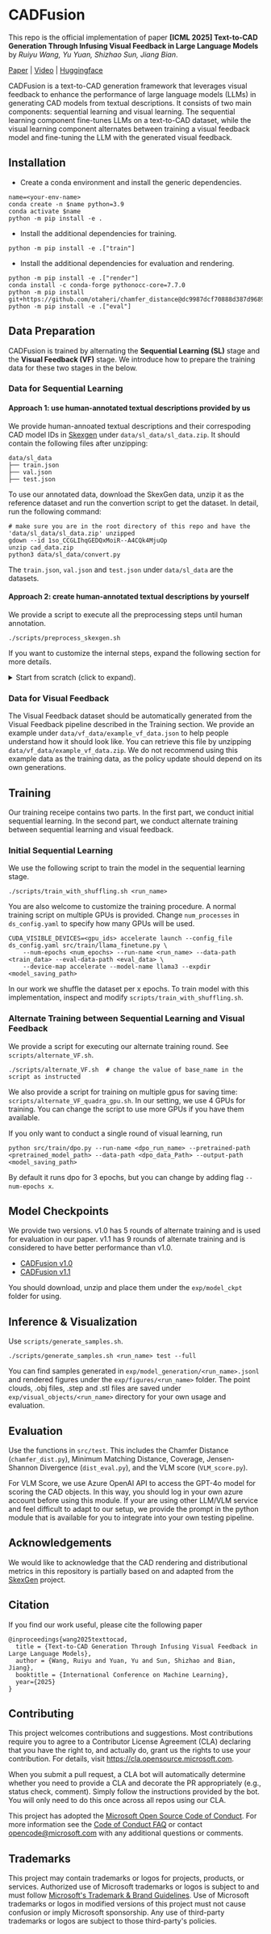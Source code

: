 # CADFusion


This repo is the official implementation of paper **[ICML 2025] Text-to-CAD Generation Through Infusing Visual Feedback in Large Language Models** by *Ruiyu Wang, Yu Yuan, Shizhao Sun, Jiang Bian*.

[Paper](https://arxiv.org/abs/2501.19054) | [Video](https://www.youtube-nocookie.com/embed/LK8LAzR0v5M?si=FD1Vg9wjkROTKjDV) | [Huggingface](https://huggingface.co/microsoft/CADFusion)

CADFusion is a text-to-CAD generation framework that leverages visual feedback to enhance the performance of large language models (LLMs) in generating CAD models from textual descriptions. It consists of two main components: sequential learning and visual learning. The sequential learning component fine-tunes LLMs on a text-to-CAD dataset, while the visual learning component alternates between training a visual feedback model and fine-tuning the LLM with the generated visual feedback.

## Installation

- Create a conda environment and install the generic dependencies.

```
name=<your-env-name>
conda create -n $name python=3.9
conda activate $name
python -m pip install -e .
```

- Install the additional dependencies for training.

```
python -m pip install -e .["train"]
```

- Install the additional dependencies for evaluation and rendering.

```
python -m pip install -e .["render"]
conda install -c conda-forge pythonocc-core=7.7.0
python -m pip install git+https://github.com/otaheri/chamfer_distance@dc9987dcf70888d387d96893ba1fb9ba9a333992
python -m pip install -e .["eval"]
```

## Data Preparation
CADFusion is trained by alternating the **Sequential Learning (SL)** stage and the **Visual Feedback (VF)** stage.
We introduce how to prepare the training data for these two stages in the below.

### Data for Sequential Learning

#### Approach 1: use human-annotated textual descriptions provided by us
We provide human-annoated textual descriptions and their correspoding CAD model IDs in [Skexgen](https://github.com/samxuxiang/SkexGen) under `data/sl_data/sl_data.zip`. It should contain the following files after unzipping:
```
data/sl_data
├── train.json
├── val.json
├── test.json
```
To use our annotated data, download the SkexGen data, unzip it as the reference dataset and run the convertion script to get the dataset. In detail, run the following command:
```
# make sure you are in the root directory of this repo and have the 'data/sl_data/sl_data.zip' unzipped
gdown --id 1so_CCGLIhqGEDQxMoiR--A4CQk4MjuOp 
unzip cad_data.zip
python3 data/sl_data/convert.py
```
The `train.json`, `val.json` and `test.json` under `data/sl_data` are the datasets.

#### Approach 2: create human-annotated textual descriptions by yourself
We provide a script to execute all the preprocessing steps until human annotation. 
```
./scripts/preprocess_skexgen.sh
```
If you want to customize the internal steps, expand the following section for more details.
<details>
<summary>Start from scratch (click to expand).</summary>

1. Download the [SkexGen](https://github.com/samxuxiang/SkexGen) data by: [Google Drive link](https://drive.google.com/file/d/1so_CCGLIhqGEDQxMoiR--A4CQk4MjuOp/view).

```
gdown --id 1so_CCGLIhqGEDQxMoiR--A4CQk4MjuOp
unzip cad_data.zip
```

2. Convert the SkexGen data into sequences. Note that `train_deduplicate_s.pkl`, `val.pkl` and `test.pkl` should be converted separately.
```
python3 src/data_preprocessing/convert.py --in_path <skexgen_path> --out_path <sequence_path>
```

3. Render the sequences into images. *Note that running the last step on linux requires the installation of an x server (e.g. `xvfb`). See [this discussion.](https://github.com/tpaviot/pythonocc-core/issues/1302#issuecomment-2053526444)*
```
python3 src/rendering_utils/parser.py --in-path <sequence_path> --out-path <visual_object_folder>
timeout 180 python3 src/rendering_utils/parser_visual.py --data_folder <visual_object_folder>
python3 src/rendering_utils/img_renderer.py --input_dir <visual_object_folder> --output_dir <image_folder>
```

4. Annotate these data with LLM captioning.
```
# Generic:
python3 src/data_preprocessing/captioning.py --image-folder-path <image_folder> --out-path <sl_data_path>

```
* We use openai and azure system for LLM calling. You are welcome to use your own LLMs and prompts by changing `line 21, 22` of `src/data_preprocessing/captioning.py` with your own client definition and function calls.
</details>


### Data for Visual Feedback

The Visual Feedback dataset should be automatically generated from the Visual Feedback pipeline described in the Training section. 
We provide an example under `data/vf_data/example_vf_data.json` to help people understand how it should look like.
You can retrieve this file by unzipping `data/vf_data/example_vf_data.zip`.
We do not recommend using this example data as the training data, as the policy update should depend on its own generations.


## Training 
Our training receipe contains two parts. In the first part, we conduct initial sequential learning. In the second part, we conduct alternate training between sequential learning and visual feedback.
### Initial Sequential Learning
We use the following script to train the model in the sequential learning stage.
```
./scripts/train_with_shuffling.sh <run_name>
```

You are also welcome to customize the training procedure. A normal training script on multiple GPUs is provided. Change `num_processes` in `ds_config.yaml` to specify how many GPUs will be used.
```
CUDA_VISIBLE_DEVICES=<gpu_ids> accelerate launch --config_file ds_config.yaml src/train/llama_finetune.py \
    --num-epochs <num_epochs> --run-name <run_name> --data-path <train_data> --eval-data-path <eval_data> \
    --device-map accelerate --model-name llama3 --expdir <model_saving_path>
```

In our work we shuffle the dataset per x epochs. To train model with this implementation, inspect and modify `scripts/train_with_shuffling.sh`.

### Alternate Training between Sequential Learning and Visual Feedback
We provide a script for executing our alternate training round. See `scripts/alternate_VF.sh`.
```
./scripts/alternate_VF.sh  # change the value of base_name in the script as instructed
```
We also provide a script for training on multiple gpus for saving time: `scripts/alternate_VF_quadra_gpu.sh`. In our setting, we use 4 GPUs for training. You can change the script to use more GPUs if you have them available.

If you only want to conduct a single round of visual learning, run
```
python src/train/dpo.py --run-name <dpo_run_name> --pretrained-path <pretrained_model_path> --data-path <dpo_data_Path> --output-path <model_saving_path>
```
By default it runs dpo for 3 epochs, but you can change by adding flag `--num-epochs x`.


## Model Checkpoints
We provide two versions. 
v1.0 has 5 rounds of alternate training and is used for evaluation in our paper.
v1.1 has 9 rounds of alternate training and is considered to have better performance than v1.0.
- [CADFusion v1.0](https://huggingface.co/microsoft/CADFusion/tree/main/v1_0)
- [CADFusion v1.1](https://huggingface.co/microsoft/CADFusion/tree/main/v1_1)

You should download, unzip and place them under the `exp/model_ckpt` folder for using.

## Inference & Visualization
Use `scripts/generate_samples.sh`.
```
./scripts/generate_samples.sh <run_name> test --full
```
You can find samples generated in `exp/model_generation/<run_name>.jsonl` and rendered figures under the `exp/figures/<run_name>` folder. The point clouds, .obj files, .step and .stl files are saved under `exp/visual_objects/<run_name>` directory for your own usage and evaluation.

## Evaluation
Use the functions in `src/test`. This includes the Chamfer Distance (`chamfer_dist.py`), Minimum Matching Distance, Coverage, Jensen-Shannon Divergence (`dist_eval.py`), and the VLM score (`VLM_score.py`).

For VLM Score, we use Azure OpenAI API to access the GPT-4o model for scoring the CAD objects. 
In this way, you should log in your own azure account before using this module.
If your are using other LLM/VLM service and feel difficult to adapt to our setup, we provide the prompt in the python module that is available for you to integrate into your own testing pipeline.

### 

## Acknowledgements
We would like to acknowledge that the CAD rendering and distributional metrics in this repository is partially based on and adapted from the [SkexGen](https://github.com/samxuxiang/SkexGen) project.

## Citation
If you find our work useful, please cite the following paper
```
@inproceedings{wang2025texttocad, 
  title = {Text-to-CAD Generation Through Infusing Visual Feedback in Large Language Models},
  author = {Wang, Ruiyu and Yuan, Yu and Sun, Shizhao and Bian, Jiang},
  booktitle = {International Conference on Machine Learning},
  year={2025}
}
```
## Contributing

This project welcomes contributions and suggestions.  Most contributions require you to agree to a
Contributor License Agreement (CLA) declaring that you have the right to, and actually do, grant us
the rights to use your contribution. For details, visit https://cla.opensource.microsoft.com.

When you submit a pull request, a CLA bot will automatically determine whether you need to provide
a CLA and decorate the PR appropriately (e.g., status check, comment). Simply follow the instructions
provided by the bot. You will only need to do this once across all repos using our CLA.

This project has adopted the [Microsoft Open Source Code of Conduct](https://opensource.microsoft.com/codeofconduct/).
For more information see the [Code of Conduct FAQ](https://opensource.microsoft.com/codeofconduct/faq/) or
contact [opencode@microsoft.com](mailto:opencode@microsoft.com) with any additional questions or comments.

## Trademarks

This project may contain trademarks or logos for projects, products, or services. Authorized use of Microsoft 
trademarks or logos is subject to and must follow 
[Microsoft's Trademark & Brand Guidelines](https://www.microsoft.com/en-us/legal/intellectualproperty/trademarks/usage/general).
Use of Microsoft trademarks or logos in modified versions of this project must not cause confusion or imply Microsoft sponsorship.
Any use of third-party trademarks or logos are subject to those third-party's policies.